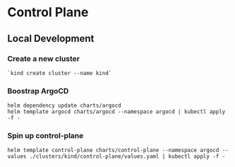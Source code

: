 # Control Plane

## Local Development

### Create a new cluster
```
`kind create cluster --name kind`
```

### Boostrap ArgoCD
```
helm dependency update charts/argocd
helm template argocd charts/argocd --namespace argocd | kubectl apply -f -
```

### Spin up control-plane
```
helm template control-plane charts/control-plane --namespace argocd --values ./clusters/kind/control-plane/values.yaml | kubectl apply -f -
```
